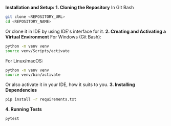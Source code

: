 **Installation and Setup:**
**1. Cloning the Repository**
In Git Bash
```bash
git clone <REPOSITORY_URL>
cd <REPOSITORY_NAME>
```
Or clone it in IDE by using IDE's interface for it.
**2. Creating and Activating a Virtual Environment**
For Windows (Git Bash):
```bash
python -m venv venv
source venv/Scripts/activate
```
For Linux/macOS:
```bash
python -m venv venv
source venv/bin/activate
```
Or also activate it in your IDE, how it suits to you.
**3. Installing Dependencies**
```bash
pip install -r requirements.txt
```
**4. Running Tests**
```bash
pytest
```
